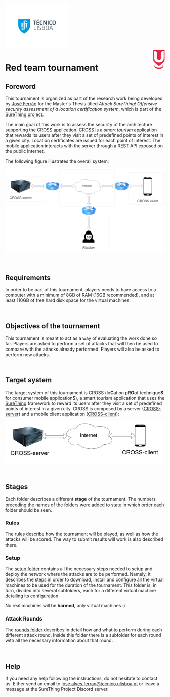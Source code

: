 <img src="./images/IST_A_RGB_POS.png" width=200 alt="IST signature A logo">

<br>

<img src="./images/SureThing_icon.png" style="float: right;" alt="SureThing project logo">

# Red team tournament

## Foreword

This tournament is organized as part of the research work being developed by [José Ferrão](https://fenix.tecnico.ulisboa.pt/homepage/ist426143 "José Ferrão Fénix page") for the Master's Thesis titled _Attack SureThing! Offensive security assessment of a location certification system_, which is part of the [SureThing project](http://surething-project.eu "SureThing project website").

The main goal of this work is to assess the security of the architecture supporting the CROSS application.
CROSS is a _smart tourism_ application that rewards its users after they visit a set of predefined points of interest in a given city.
Location certificates are issued for each point of interest.
The mobile application interacts with the server through a REST API exposed on the public Internet.

The following figure illustrates the overall system:

![Network topology diagram][network_topology_diagram]

<br>

## Requirements

In order to be part of this tournament, players needs to have access to a computer with a minimum of 8GB of RAM (16GB recommended), and at least 110GB of free hard disk space for the virtual machines.

<br>

## Objectives of the tournament

This tournament is meant to act as a way of evaluating the work done so far.
Players are asked to perform a set of attacks that will then be used to compare with the attacks already performed.
Players will also be asked to perform new attacks.

<br>

## Target system

The target system of this tournament is CROSS (lo**C**ation p**RO**of technique**S** for consumer mobile application**S**), a smart tourism application that uses the [SureThing](http://surething-project.eu "SureThing project website") framework to reward its users after they visit a set of predefined points of interest in a given city.
CROSS is composed by a server ([CROSS-server](./1-setup/3-CROSS_server_VM "CROSS-server setup folder")) and a mobile client application ([CROSS-client](./1-setup/2-CROSS_client/1-CROSS_client_mobile_application "CROSS-client mobile application setup folder")):

![CROSS system components diagram][cross_system_client_server_diagram]

<br>

## Stages

Each folder describes a different **stage** of the tournament.
The numbers preceding the names of the folders were added to state in which order each folder should be seen.

<!-- TODO: Add a figure with an overview of the different tournament stages -->

### Rules

The [rules](./0-rules "Rules") describe how the tournament will be played, as well as how the attacks will be scored.
The way to submit results will work is also described there.

### Setup

The [setup folder](./1-setup "Setup") contains all the necessary steps needed to setup and deploy the network where the attacks are to be performed.
Namely, it describes the steps in order to download, install and configure all the virtual machines to be used for the duration of the tournament.
This folder is, in turn, divided into several subfolders, each for a different virtual machine detailing its configuration.

No real machines will be **harmed**, only virtual machines :)

### Attack Rounds

The [rounds folder](./2-rounds "Attack Rounds") describes in detail how and what to perform during each different attack round.
Inside this folder there is a subfolder for each round with all the necessary information about that round.

<br>

## Help

If you need any help following the instructions, do not hesitate to contact us.
Either send an email to jose.alves.ferrao@tecnico.ulisboa.pt or leave a message at the SureThing Project Discord server.

<!-- ############################################## -->

<!-- Images declarations (reference style) - start" -->

<!-- [ist_logo]: ./IST_A_RGB_POS.png "IST logo" -->
<!-- [surething_project_logo]: ./SureThing_icon.png "SureThing project logo" -->

[network_topology_diagram]: ./images/network_topology_diagram.png "Network topology diagram"
[cross_system_client_server_diagram]: ./images/CROSS_system_client_server_diagram.png "CROSS system components diagram"

<!-- Images declarations (reference style) - end" -->
